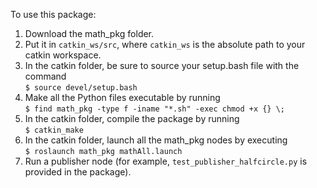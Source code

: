 To use this package:
1) Download the math_pkg folder.
2) Put it in ```catkin_ws/src```, where ```catkin_ws``` is the absolute path to your catkin workspace.
3) In the catkin folder, be sure to source your setup.bash file with the command  
```$ source devel/setup.bash```  
4) Make all the Python files executable by running   
```$ find math_pkg -type f -iname "*.sh" -exec chmod +x {} \;```
5) In the catkin folder, compile the package by running  
```$ catkin_make```  
6) In the catkin folder, launch all the math_pkg nodes by executing  
```$ roslaunch math_pkg mathAll.launch```  
7) Run a publisher node (for example, ```test_publisher_halfcircle.py``` is provided in the package).
